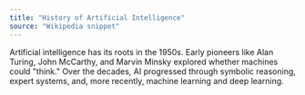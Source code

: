```yaml
---
title: "History of Artificial Intelligence"
source: "Wikipedia snippet"
---
```

Artificial intelligence has its roots in the 1950s. Early pioneers like Alan Turing, John McCarthy, and Marvin Minsky explored whether machines could "think." Over the decades, AI progressed through symbolic reasoning, expert systems, and, more recently, machine learning and deep learning.
